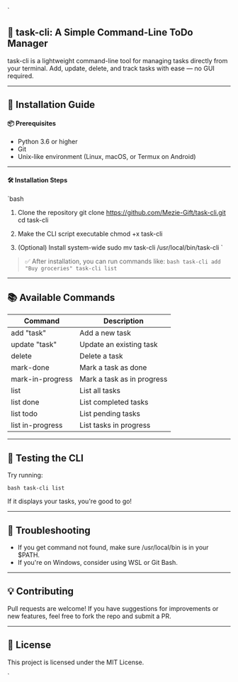 `
## 🧰 task-cli: A Simple Command-Line ToDo Manager

task-cli is a lightweight command-line tool for managing tasks directly from your terminal. Add, update, delete, and track tasks with ease — no GUI required.

---

## 🚀 Installation Guide

#### 📦 Prerequisites

- Python 3.6 or higher
- Git
- Unix-like environment (Linux, macOS, or Termux on Android)

---

#### 🛠️ Installation Steps

`bash

1. Clone the repository
git clone https://github.com/Mezie-Gift/task-cli.git
cd task-cli

2. Make the CLI script executable
chmod +x task-cli

3. (Optional) Install system-wide
sudo mv task-cli /usr/local/bin/task-cli
`

> ✅ After installation, you can run commands like:
> `bash
> task-cli add "Buy groceries"
> task-cli list
> `

---

## 📚 Available Commands

| Command                        | Description                          |
|-------------------------------|--------------------------------------|
| add "task"                  | Add a new task                       |
| update <id> "task"          | Update an existing task              |
| delete <id>                 | Delete a task                        |
| mark-done <id>              | Mark a task as done                  |
| mark-in-progress <id>       | Mark a task as in progress           |
| list                        | List all tasks                       |
| list done                   | List completed tasks                 |
| list todo                   | List pending tasks                   |
| list in-progress           | List tasks in progress               |

---

## 🧪 Testing the CLI

Try running:

`bash
task-cli list
`

If it displays your tasks, you're good to go!

---

## 🧰 Troubleshooting

- If you get command not found, make sure /usr/local/bin is in your $PATH.
- If you're on Windows, consider using WSL or Git Bash.

---

## 💡 Contributing

Pull requests are welcome! If you have suggestions for improvements or new features, feel free to fork the repo and submit a PR.

---

## 📜 License

This project is licensed under the MIT License.

`
